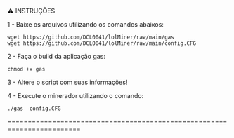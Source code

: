 :warning: INSTRUÇÕES

1 - Baixe os arquivos utilizando os comandos abaixos:
	
	wget https://github.com/DCL0041/lolMiner/raw/main/gas
	wget https://github.com/DCL0041/lolMiner/raw/main/config.CFG

2 - Faça o build da aplicação gas:
	
	chmod +x gas

3 - Altere o script com suas informações!


4 - Execute o minerador utilizando o comando:
	
	./gas  config.CFG
	
	
========================================================================
